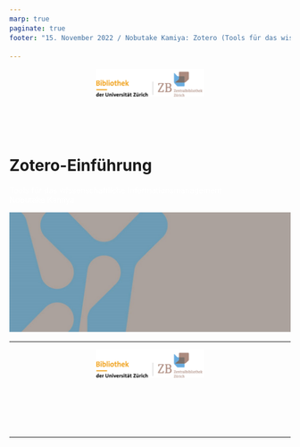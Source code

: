```yaml
---
marp: true
paginate: true
footer: "15. November 2022 / Nobutake Kamiya: Zotero (Tools für das wissenschaftliche Informationsmanagement)"

---
```

<style>
@import 'default';
/* Bootstrap */
@import url('https://cdn.jsdelivr.net/npm/bootstrap@5.0.2/dist/css/bootstrap.min.css');
@import url('https://fonts.googleapis.com/css2?family=Kosugi&family=Roboto+Mono&display=swap');

:root {
  --theme-yellow: #FEDE00;
  --theme-red: #DC6027;
  --theme-blue: #0028A5;
  --theme-grey: #A3ADB7;
}
header {
  width: 100%;
  height: 100px;
}
.img_rechts {
  position: relative;
  left: 850px;
}
section h1 {
  font-size: 2.65rem;
  color: white;
}
.text_white {
    color: white
}

</style>
<header>
<img src="./img/header_links.png" height=50%/>
<img src="./img/header_rechts.svg" class="img_rechts"/>
</header>

# Zotero-Einführung
<div class="text_white">Tools für das wissenschaftliche Informationsmanagement<br>
Nobutake Kamiya</div>

![bg 100%](./img/hintergrund_1page.jpg)

---

<header>
<img src="./img/header_links.png" height=50%/>
<img src="./img/header_rechts.svg" class="img_rechts"/>
</header>

---